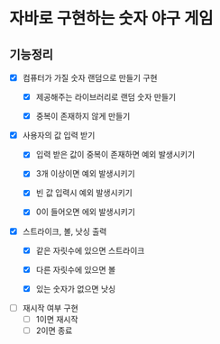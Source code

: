 # 자바로 구현하는 숫자 야구 게임

## 기능정리

- [x] 컴퓨터가 가질 숫자 랜덤으로 만들기 구현
    - [x] 제공해주는 라이브러리로 랜덤 숫자 만들기
    - [x] 중복이 존재하지 않게 만들기


- [x] 사용자의 값 입력 받기
  - [x] 입력 받은 값이 중복이 존재하면 예외 발생시키기
  - [x] 3개 이상이면 예외 발생시키기
  - [x] 빈 값 입력시 예외 발생시키기
  - [x] 0이 들어오면 에외 발생시키기


- [x] 스트라이크, 볼, 낫싱 출력
  - [x] 같은 자릿수에 있으면 스트라이크
  - [x] 다른 자릿수에 있으면 볼
  - [x] 있는 숫자가 없으면 낫싱


- [ ] 재시작 여부 구현
  - [ ] 1이면 재시작
  - [ ] 2이면 종료